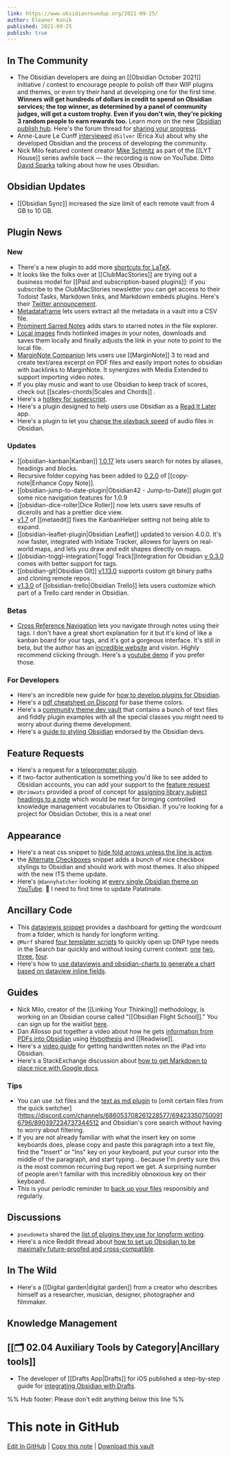 ```yaml
---
link: https://www.obsidianroundup.org/2021-09-25/
author: Eleanor Konik
published: 2021-09-25
publish: true
---
```


## In The Community

- The Obsidian developers are doing an [[Obsidian October 2021]] initiative / contest to encourage people to polish off their WIP plugins and themes, or even try their hand at developing one for the first time. **Winners will get hundreds of dollars in credit to spend on Obsidian services; the top winner, as determined by a panel of community judges, will get a custom trophy. Even if you don't win, they're picking 3 random people to earn rewards too.** Learn more on the new [Obsidian publish hub](https://publish.obsidian.md/hub/Events/Obsidian+October+2021). Here's the forum thread for [sharing your progress](https://forum.obsidian.md/t/obsidian-october-2021-daily-progress-and-learnings/24472).
- Anne-Laure Le Cunff [interviewed](https://nesslabs.com/obsidian-featured-tool) `@Silver` (Erica Xu) about why she developed Obsidian and the process of developing the community.
- Nick Milo featured content creator [Mike Schmitz](https://www.youtube.com/watch?v=aiTV9MOBYPs) as part of the [[LYT House]] series awhile back — the recording is now on YouTube. Ditto [David Sparks](https://www.youtube.com/watch?v=JLk5jIHpvxE) talking about how he uses Obsidian.

## Obsidian Updates

- [[Obsidian Sync]] increased the size limit of each remote vault from 4 GB to 10 GB.

## Plugin News

### New

- There's a new plugin to add more [shortcuts for LaTeX](https://github.com/joeyuping/quick_latex_obsidian).
- It looks like the folks over at [[ClubMacStories]] are trying out a business model for [[Paid and subscription-based plugins]]: if you subscribe to the ClubMacStories newsletter you can get access to their Todoist Tasks, Markdown links, and Markdown embeds plugins. Here's their [Twitter announcement](https://twitter.com/viticci/status/1440841977994432522).
- [Metadataframe](https://github.com/SkepticMystic/metadataframe) lets users extract all the metadata in a vault into a CSV file.
- [Prominent Sarred Notes](https://github.com/valentine195/obsidian-prominent-starred-files) adds stars to starred notes in the file explorer.
- [Local images](https://github.com/aleksey-rezvov/obsidian-local-images) finds hotlinked images in your notes, downloads and saves them locally and finally adjusts the link in your note to point to the local file.
- [MarginNote Companion](https://github.com/aidenlx/marginnote-companion) lets users use [[MarginNote]] 3 to read and create text/area excerpt on PDF files and easily import notes to obsidian with backlinks to MarginNote. It synergizes with Media Extended to support importing video notes.
- If you play music and want to use Obsidian to keep track of scores, check out [[scales-chords|Scales and Chords]] .
- Here's a [hotkey for superscript](https://github.com/oliviodare/obsidian-superscript).
- Here's a plugin designed to help users use Obsidian as a [Read It Later](https://github.com/DominikPieper/obsidian-ReadItLater) app.
- Here's a plugin to let you [change the playback speed](https://github.com/kaizau/obsidian-audio-speed-plugin) of audio files in Obsidian.

### Updates

- [[obsidian-kanban|Kanban]] [1.0.17](https://github.com/mgmeyers/obsidian-kanban/releases/tag/1.0.17) lets users search for notes by aliases, headings and blocks.
- Recursive folder copying has been added to [0.2.0](https://github.com/kzhovn/copy-command-obsidian) of [[copy-note|Enhance Copy Note]].
- [[obsidian-jump-to-date-plugin|Obsidian42 - Jump-to-Date]] plugin got some nice navigation features for 1.0.9
- [[obsidian-dice-roller|Dice Roller]] now lets users save results of dicerolls and has a prettier dice view.
- [v1.7](https://github.com/chhoumann/MetaEdit) of [[metaedit]] fixes the KanbanHelper setting not being able to expand.
- [[obsidian-leaflet-plugin|Obsidian Leaflet]] updated to version 4.0.0. It's now faster, integrated with Initiate Tracker, allowes for layers on real-world maps, and lets you draw and edit shapes directly on maps.
- [[obsidian-toggl-integration|Toggl Track]]Integration for Obsidian [v 0.3.0](https://github.com/mcndt/obsidian-toggl-integration/releases/tag/0.3.0) comes with better support for tags.
- [[obsidian-git|Obsidian Git]] [v1.13.0](https://github.com/denolehov/obsidian-git/releases/tag/1.13.0) supports custom git binary paths and cloning remote repos.
- [v1.3.0](https://github.com/OfficerHalf/obsidian-trello/releases/tag/1.3.0) of [[obsidian-trello|Obsidian Trello]] lets users customize which part of a Trello card render in Obsidian.

### Betas

- [Cross Reference Navigation](https://github.com/alexobenauer/Cross-reference-Navigation-for-Obsidian) lets you navigate through notes using their tags. I don't have a great short explanation for it but it's kind of like a kanban board for your tags, and it's got a gorgeous interface. It's still in beta, but the author has an [incredible website](https://alexanderobenauer.com/labnotes/000/) and vision. Highly recommend clicking through. Here's a [youtube demo](https://www.youtube.com/watch?v=sm5HXFNN8jE) if you prefer those.

### For Developers

- Here's an incredible new guide for [how to develop plugins for Obsidian](https://marcus.se.net/obsidian-plugin-docs/).
- Here's a [pdf cheatsheet on Discord](https://discord.com/channels/686053708261228577/889616783458304001/890406344509784126) for base theme colors.
- Here's a [community theme dev vault](https://github.com/obsidian-community/theme-dev-vault) that contains a bunch of text files and fiddly plugin examples with all the special classes you might need to worry about during theme development.
- Here's a [guide to styling Obsidian](https://publish.obsidian.md/hub/Guides/Themes/How+to+Style+Obsidian) endorsed by the Obsidian devs.

## Feature Requests

- Here's a request for a [teleprompter plugin](https://forum.obsidian.md/t/teleprompter-window/14178).
- If two-factor authentication is something you'd like to see added to Obsidian accounts, you can add your support to the [feature request](https://forum.obsidian.md/t/two-factor-authentication/21888/14)
- `@brimwats` provided a proof of concept for [assigning library subject headings to a note](https://discord.com/channels/686053708261228577/889616783458304001/890038532570234940) which would be neat for bringing controlled knowledge management vocabularies to Obsidian. If you're looking for a project for Obsidian October, this is a neat one!

## Appearance

- Here's a neat css snippet to [hide fold arrows unless the line is active](https://gist.github.com/uphy/924b84f4c238b9d513d1851a6d788cf6).
- the [Alternate Checkboxes](https://github.com/SlRvb/Obsidian--ITS-Theme/blob/main/S%20-%20Checkboxes.css) snippet adds a bunch of nice checkbox stylings to Obsidian and should work with most themes. It also shipped with the new ITS theme update.
- Here's `@dannyhatcher` looking at [every single Obsidian theme on YouTube](https://www.youtube.com/watch?v=W7OUgdvXh0o). 🙈 I need to find time to update Palatinate.

## Ancillary Code

- This [dataviewjs snippet](https://gist.github.com/chrisgrieser/ac16a80cdd9e8e0e84606cc24e35ad99) provides a dashboard for getting the wordcount from a folder, which is handy for longform writing.
- `@Murf` shared [four templater scripts](https://discord.com/channels/686053708261228577/875720842443649045/890699674552524821) to quickly open up DNP type needs in the Search bar quickly and without losing current context: [one](https://gist.github.com/GitMurf/8a915a9050930feb58123cd0c0832957) [two](https://gist.github.com/GitMurf/09e78ba81508d1f02de7fb315a06e536), [three](https://gist.github.com/GitMurf/c48231d090fe5db85ecafe1ed990bac4), [four](https://gist.github.com/GitMurf/0aa0d121eb052ff1d8ff40fab9517cb2).
- Here's how to [use dataviewjs and obsidian-charts to generate a chart based on dataview inline fields](https://discord.com/channels/686053708261228577/840286238928797736/890609645201264710).

## Guides

- Nick Milo, creator of the [[Linking Your Thinking]] methodology, is working on an Obsidian course called "[[Obsidian Flight School]]." You can sign up for the waitlist [here](https://lyt.ck.page/ace689c709).
- Dan Allosso put together a video about how he gets [information from PDFs into Obsidian](https://www.youtube.com/watch?v=HCACgiFzfdw) using [Hypothesis](https://web.hypothes.is/) and [[Readwise]].
- Here's a [video guide](https://www.youtube.com/watch?v=G-4l0sAQwt0) for getting handwritten notes on the iPad into Obsidian.
- Here's a StackExchange discussion about [how to get Markdown to place nice with Google docs](https://webapps.stackexchange.com/questions/44047/how-can-google-docs-and-markdown-play-nice).

### Tips

- You can use .txt files and the [text as md plugin](https://github.com/deathau/txt-as-md-obsidian) to [omit certain files from the quick switcher](https://discord.com/channels/686053708261228577/694233507500916796/890397234737344512 and Obsidian's core search without having to worry about filtering.
- If you are not already familiar with what the insert key on some keyboards does, please copy and paste this paragraph into a text file, find the "Insert" or "Ins" key on your keyboard, put your cursor into the middle of the paragraph, and start typing... because I'm pretty sure this is the most common recurring bug report we get. A surprising number of people aren't familiar with this incredibly obnoxious key on their keyboard.
- This is your periodic reminder to [back up your files](https://www.backblaze.com/blog/the-3-2-1-backup-strategy/) responsibly and regularly.

## Discussions

- `pseudometa` shared the [list of plugins they use for longform writing](https://discord.com/channels/686053708261228577/744933215063638183/890711042085244978).
- Here's a nice Reddit thread about [how to set up Obsidian to be maximally future-proofed and cross-compatible](https://www.reddit.com/r/ObsidianMD/comments/ptcm8x/what_settings_to_use_to_make_notes_created_in/).

## In The Wild

- Here's a [[Digital garden|digital garden]] from a creator who describes himself as a researcher, musician, designer, photographer and filmmaker.

## Knowledge Management

## [[🗂️ 02.04 Auxiliary Tools by Category|Ancillary tools]]

- The developer of [[Drafts App|Drafts]] for iOS published a step-by-step guide for [integrating Obsidian with Drafts](https://forums.getdrafts.com/t/using-drafts-with-obsidian/11221).

%% Hub footer: Please don't edit anything below this line %%

# This note in GitHub

<span class="git-footer">[Edit In GitHub](https://github.dev/obsidian-community/obsidian-hub/blob/main/01%20-%20Community/Obsidian%20Roundup/2021.09.25.md "git-hub-edit-note") | [Copy this note](https://raw.githubusercontent.com/obsidian-community/obsidian-hub/main/01%20-%20Community/Obsidian%20Roundup/2021.09.25.md "git-hub-copy-note") | [Download this vault](https://github.com/obsidian-community/obsidian-hub/archive/refs/heads/main.zip "git-hub-download-vault") </span>
